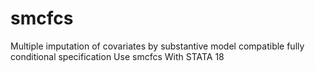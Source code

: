 # smcfcs
Multiple imputation of covariates by substantive model compatible fully conditional specification Use smcfcs With STATA 18
